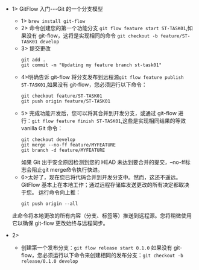 


* 1> GitFlow 入门---Git 的一个分支模型
    * 1> `brew install git-flow`
    * 2> 命令创建您的第一个功能分支 `git flow feature start ST-TASK01`,如果没有 git-flow，这将是实现相同的命令 `git checkout -b feature/ST-TASK01 develop`
    * 3> 提交更改
        ```
        git add .
        git commit -m "Updating my feature branch st-task01"
        ```
    * 4>明确告诉 git-flow 将分支发布到远程源`git flow feature publish ST-TASK01`,如果没有 git-flow，您必须运行以下命令：
        ```
        git checkout feature/ST-TASK01
        git push origin feature/ST-TASK01
        ```
    * 5> 完成功能开发后，您可以将其合并到开发分支，或通过 git-flow 进行：`git flow feature finish ST-TASK01`,这些是实现相同结果的等效 vanilla Git 命令：
        ```
        git checkout develop
        git merge --no-ff feature/MYFEATURE
        git branch -d feature/MYFEATURE
        ```
        如果 Git 出于安全原因检测到您的 HEAD 未达到要合并的提交，–no-ff标志会阻止git merge命令执行快进。
    * 6>太好了，现在您已将代码合并到开发分支中。然而，这还不遥远。GitFlow 基本上在本地工作；通过远程存储库发送更改的所有决定都取决于您。
    运行命令向上推：
        ```
        git push origin --all
        ```
    此命令将本地更改的所有内容（分支、标签等）推送到远程源。您将稍微使用它以确保 git-flow 更改始终与远程同步。





* 2> 
    * 创建第一个发布分支：`git flow release start 0.1.0` 如果没有 git-flow，您必须运行以下命令来创建相同的发布分支：`git checkout -b release/0.1.0 develop`
